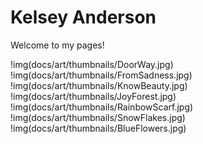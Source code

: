 # Kelsey Anderson
Welcome to my pages!

!img(docs/art/thumbnails/DoorWay.jpg)
!img(docs/art/thumbnails/FromSadness.jpg)
!img(docs/art/thumbnails/KnowBeauty.jpg)
!img(docs/art/thumbnails/JoyForest.jpg)
!img(docs/art/thumbnails/RainbowScarf.jpg)
!img(docs/art/thumbnails/SnowFlakes.jpg)
!img(docs/art/thumbnails/BlueFlowers.jpg)
